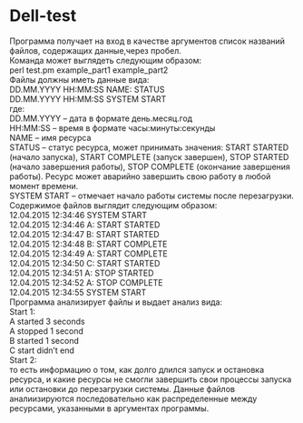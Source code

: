 # Dell-test
Программа получает на вход в качестве аргументов список названий файлов, содержащих данные,через пробел.<br />
Команда может выглядеть следующим образом: <br />
     perl test.pm example_part1 example_part2<br />
Файлы должны иметь данные вида:<br />
	DD.MM.YYYY HH:MM:SS NAME: STATUS <br />
	DD.MM.YYYY HH:MM:SS SYSTEM START <br />
где:<br />
	DD.MM.YYYY – дата в формате день.месяц.год <br />
	HH:MM:SS – время в формате часы:минуты:секунды <br />
	NAME – имя ресурса <br />
	STATUS – статус ресурса, может принимать значения: START STARTED (начало запуска), START COMPLETE (запуск завершен), STOP STARTED (начало завершения работы), STOP COMPLETE (окончание завершения работы). Ресурс может аварийно завершить свою работу в любой момент времени.    
SYSTEM START – отмечает начало работы системы после перезагрузки.<br />
Содержимое файлов выглядит следующим образом:<br />
	12.04.2015 12:34:46 SYSTEM START<br />
	12.04.2015 12:34:46 A: START STARTED<br />
	12.04.2015 12:34:47 B: START STARTED<br />
	12.04.2015 12:34:48 B: START COMPLETE<br />
	12.04.2015 12:34:49 A: START COMPLETE<br />
	12.04.2015 12:34:50 C: START STARTED<br />
	12.04.2015 12:34:51 A: STOP STARTED<br />
	12.04.2015 12:34:52 A: STOP COMPLETE<br />
	12.04.2015 12:34:55 SYSTEM START<br />
Программа анализирует файлы и выдает анализ вида:<br />
	Start 1: <br />
	A started 3 seconds <br />
	A stopped 1 second<br />
	B started 1 second<br />
	C start didn’t end<br />
	Start 2: <br />
то есть информацию о том, как долго длился запуск и остановка ресурса, и какие ресурсы не смогли завершить свои процессы запуска или остановки до перезагрузки системы.
Данные файлов аналиизируются последовательно как распределенные между ресурсами, указанными в аргументах программы.
